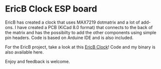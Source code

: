 # EricB Clock ESP board
EricB has created a clock that uses MAX7219 dotmatrix and a lot of add-ons.
I have created a PCB (KiCad 8.0 format) that connects to the back of the matrix and has the possibilty to add the other components using simple pin headers.
Code is based on Arduine IDE and is also included.

For the EricB project, take a look at this [EricB Clock](https://www.hackster.io/ericBcreator/alarm-clock-with-web-interface-wake-up-light-temp-more-75dc6a)!
Code and my binary is also available here.

Enjoy and feedback is welcome.
